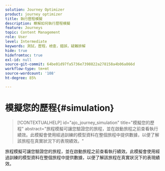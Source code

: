```yaml
---
solution: Journey Optimizer
product: journey optimizer
title: 執行歷程模擬
description: 瞭解如何執行歷程模擬
feature: Journeys
topic: Content Management
role: User
level: Intermediate
keywords: 測試，歷程，檢查，錯誤，疑難排解
hide: true
hidefromtoc: true
exl-id: null
source-git-commit: 64be01d97fa5736e7398822a278158a4b06a866d
workflow-type: tm+mt
source-wordcount: '108'
ht-degree: 85%

---
```


# 模擬您的歷程{#simulation}

>[!CONTEXTUALHELP]
>id="ajo_journey_simulation"
>title="模擬您的歷程"
>abstract="旅程模擬可讓您驗證您的旅程，並在啟動旅程之前查看執行績效。此模擬會使用經過訓練的模型資料在整個旅程中提供數據，以便了解該旅程在真實狀況下的表現績效。"

旅程模擬可讓您驗證您的旅程，並在啟動旅程之前查看執行績效。此模擬會使用經過訓練的模型資料在整個旅程中提供數據，以便了解該旅程在真實狀況下的表現績效。